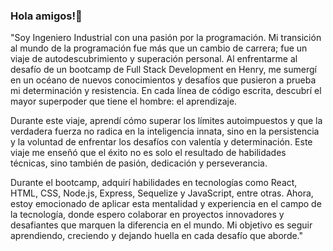 ### Hola amigos!👋

<!--
**RCortesCastrillo/RCortesCastrillo** is a ✨ _special_ ✨ repository because its `README.md` (this file) appears on your GitHub profile.

Here are some ideas to get you started:

- 🔭 I’m currently working on ...
- 🌱 I’m currently learning ...
- 👯 I’m looking to collaborate on ...
- 🤔 I’m looking for help with ...
- 💬 Ask me about ...
- 📫 How to reach me: ...
- 😄 Pronouns: ...
- ⚡ Fun fact: ...
-->
"Soy Ingeniero Industrial con una pasión por la programación. Mi transición al mundo de la programación fue más que un cambio de carrera; fue un viaje de autodescubrimiento y superación personal. Al enfrentarme al desafío de un bootcamp de Full Stack Development en Henry, me sumergí en un océano de nuevos conocimientos y desafíos que pusieron a prueba mi determinación y resistencia. En cada línea de código escrita, descubrí el mayor superpoder que tiene el hombre: el aprendizaje.

 Durante este viaje, aprendí cómo superar los límites autoimpuestos y que la verdadera fuerza no radica en la inteligencia innata, sino en la persistencia y la voluntad de enfrentar los desafíos con valentía y determinación. Este viaje me enseñó que el éxito no es solo el resultado de habilidades técnicas, sino también de pasión, dedicación y perseverancia. 

Durante el bootcamp, adquirí habilidades en tecnologías como React, HTML, CSS, Node.js, Express, Sequelize y JavaScript, entre otras. Ahora, estoy emocionado de aplicar esta mentalidad y experiencia en el campo de la tecnología, donde espero colaborar en proyectos innovadores y desafiantes que marquen la diferencia en el mundo. Mi objetivo es seguir aprendiendo, creciendo y dejando huella en cada desafío que aborde."
